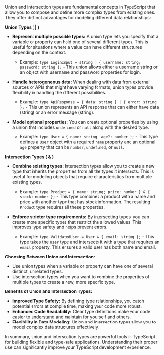 Union and intersection types are fundamental concepts in TypeScript that allow you to compose and define more complex types from existing ones. They offer distinct advantages for modeling different data relationships:

**Union Types ( | )**

* **Represent multiple possible types:** A union type lets you specify that a variable or property can hold one of several different types. This is useful for situations where a value can have different structures depending on the context.
  * Example: `type LoginInput = string | { username: string; password: string };` - This union allows either a username string or an object with username and password properties for login.

* **Handle heterogeneous data:** When dealing with data from external sources or APIs that might have varying formats, union types provide flexibility in handling the different possibilities.
  * Example: `type ApiResponse = { data: string } | { error: string };` - This union represents an API response that can either have data (string) or an error message (string).

* **Model optional properties:** You can create optional properties by using a union that includes `undefined` or `null` along with the desired type.
  * Example: `type User = { name: string; age?: number };` - This type defines a `User` object with a required `name` property and an optional `age` property that can be `number`, `undefined`, or `null`.

**Intersection Types ( & )**

* **Combine existing types:** Intersection types allow you to create a new type that inherits the properties from all the types it intersects. This is useful for modeling objects that require characteristics from multiple existing types.
  * Example: `type Product = { name: string; price: number } & { stock: number };` - This type combines a product with a name and price with another type that has stock information. The resulting `Product` type requires all these properties.

* **Enforce stricter type requirements:** By intersecting types, you can create more specific types that restrict the allowed values. This improves type safety and helps prevent errors.
  * Example: `type ValidatedUser = User & { email: string };` - This type takes the `User` type and intersects it with a type that requires an `email` property. This ensures a valid user has both name and email.  

**Choosing Between Union and Intersection:**

* Use union types when a variable or property can have one of several distinct, unrelated types.
* Use intersection types when you want to combine the properties of multiple types to create a new, more specific type.

**Benefits of Union and Intersection Types:**

* **Improved Type Safety:** By defining type relationships, you catch potential errors at compile time, making your code more robust.
* **Enhanced Code Readability:** Clear type definitions make your code easier to understand and maintain for yourself and others.
* **Flexibility in Data Modeling:** Union and intersection types allow you to model complex data structures effectively.

In summary, union and intersection types are powerful tools in TypeScript for building flexible and type-safe applications. Understanding their proper use can significantly improve your TypeScript development experience.